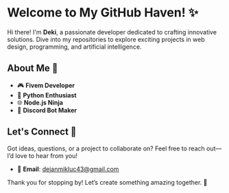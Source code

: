 # Welcome to My GitHub Haven! ✨

Hi there! I'm **Deki**, a passionate developer dedicated to crafting innovative solutions. Dive into my repositories to explore exciting projects in web design, programming, and artificial intelligence.

## About Me 🚀

- 🎮 **Fivem Developer** 
- 🐍 **Python Enthusiast** 
- 🌐 **Node.js Ninja**
- 🤖 **Discord Bot Maker**

## Let's Connect 🌟

Got ideas, questions, or a project to collaborate on? Feel free to reach out—I’d love to hear from you!

- 📧 **Email**: [dejanmikluc43@gmail.com](mailto:dejanmikluc43@gmail.com)

Thank you for stopping by! Let’s create something amazing together. 🚀
